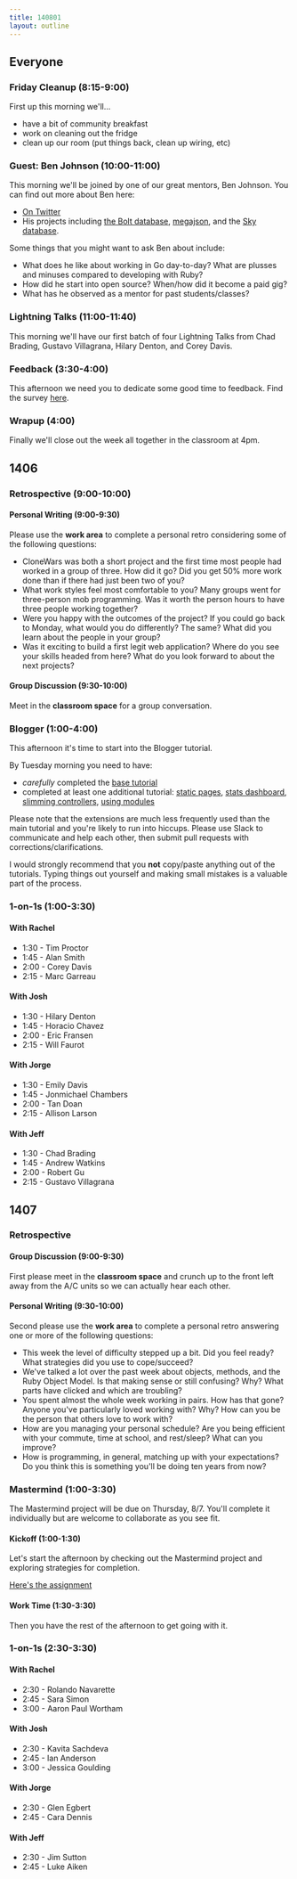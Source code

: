```yaml
---
title: 140801
layout: outline
---
```


## Everyone

### Friday Cleanup (8:15-9:00)

First up this morning we'll...

* have a bit of community breakfast
* work on cleaning out the fridge
* clean up our room (put things back, clean up wiring, etc)

### Guest: Ben Johnson (10:00-11:00)

This morning we'll be joined by one of our great mentors, Ben Johnson. You can
find out more about Ben here:

* [On Twitter](https://twitter.com/benbjohnson)
* His projects including [the Bolt database](https://github.com/boltdb/bolt),
[megajson](https://github.com/benbjohnson/megajson), and the [Sky database](https://github.com/skydb/sky).

Some things that you might want to ask Ben about include:

* What does he like about working in Go day-to-day? What are plusses and minuses
compared to developing with Ruby?
* How did he start into open source? When/how did it become a paid gig?
* What has he observed as a mentor for past students/classes?

### Lightning Talks (11:00-11:40)

This morning we'll have our first batch of four Lightning Talks from
Chad Brading, Gustavo Villagrana, Hilary Denton, and Corey Davis.

### Feedback (3:30-4:00)

This afternoon we need you to dedicate some good time to feedback. Find the survey
[here](https://docs.google.com/a/casimircreative.com/forms/d/1bNYSMvkmgnJtTYjJth5WUyScn7Bx-bVU5j2b3tXK83g/viewform).

### Wrapup (4:00)

Finally we'll close out the week all together in the classroom at 4pm.

## 1406

### Retrospective (9:00-10:00)

#### Personal Writing (9:00-9:30)

Please use the **work area** to complete a personal retro considering some
of the following questions:

* CloneWars was both a short project and the first time most people had worked
in a group of three. How did it go? Did you get 50% more work done than if
there had just been two of you?
* What work styles feel most comfortable to you? Many groups went for
three-person mob programming. Was it worth the person hours to have three people
working together?
* Were you happy with the outcomes of the project? If you could go back to Monday,
what would you do differently? The same? What did you learn about the people
in your group?
* Was it exciting to build a first legit web application? Where do you see
your skills headed from here? What do you look forward to about the next projects?

#### Group Discussion (9:30-10:00)

Meet in the **classroom space** for a group conversation.

### Blogger (1:00-4:00)

This afternoon it's time to start into the Blogger tutorial.

By Tuesday morning you need to have:

* *carefully* completed the [base tutorial](http://tutorials.jumpstartlab.com/projects/blogger.html)
* completed at least one additional tutorial: [static pages](http://tutorials.jumpstartlab.com/topics/blogger/static_pages.html),
[stats dashboard](http://tutorials.jumpstartlab.com/topics/blogger/stats_dashboard.html),
[slimming controllers](http://tutorials.jumpstartlab.com/topics/controllers/slimming_controllers.html),
[using modules](http://tutorials.jumpstartlab.com/topics/models/modules.html)

Please note that the extensions are much less frequently used than the main
tutorial and you're likely to run into hiccups. Please use Slack to communicate
and help each other, then submit pull requests with corrections/clarifications.

I would strongly recommend that you **not** copy/paste anything out of the
tutorials. Typing things out yourself and making small mistakes is a valuable
part of the process.

### 1-on-1s (1:00-3:30)

#### With Rachel

* 1:30 - Tim Proctor
* 1:45 - Alan Smith
* 2:00 - Corey Davis
* 2:15 - Marc Garreau

#### With Josh

* 1:30 - Hilary Denton
* 1:45 - Horacio Chavez
* 2:00 - Eric Fransen
* 2:15 - Will Faurot

#### With Jorge

* 1:30 - Emily Davis
* 1:45 - Jonmichael Chambers
* 2:00 - Tan Doan
* 2:15 - Allison Larson

#### With Jeff

* 1:30 - Chad Brading
* 1:45 - Andrew Watkins
* 2:00 - Robert Gu
* 2:15 - Gustavo Villagrana

## 1407

### Retrospective

#### Group Discussion (9:00-9:30)

First please meet in the **classroom space** and crunch up to the front left
away from the A/C units so we can actually hear each other.

#### Personal Writing (9:30-10:00)

Second please use the **work area** to complete a personal retro answering one
or more of the following questions:

* This week the level of difficulty stepped up a bit. Did you feel ready? What strategies did you use to cope/succeed?
* We've talked a lot over the past week about objects, methods, and the Ruby Object Model. Is that making sense or still confusing? Why? What parts have clicked and which are troubling?
* You spent almost the whole week working in pairs. How has that gone? Anyone you've particularly loved working with? Why? How can you be the person that others love to work with?
* How are you managing your personal schedule? Are you being efficient with your commute, time at school, and rest/sleep? What can you improve?
* How is programming, in general, matching up with your expectations? Do you think this is something you'll be doing ten years from now?

### Mastermind (1:00-3:30)

The Mastermind project will be due on Thursday, 8/7. You'll complete it
individually but are welcome to collaborate as you see fit.

#### Kickoff (1:00-1:30)

Let's start the afternoon by checking out the Mastermind project and exploring
strategies for completion.

[Here's the assignment](http://tutorials.jumpstartlab.com/projects/mastermind.html)

#### Work Time (1:30-3:30)

Then you have the rest of the afternoon to get going with it.

### 1-on-1s (2:30-3:30)

#### With Rachel

* 2:30 - Rolando Navarette
* 2:45 - Sara Simon
* 3:00 - Aaron Paul Wortham

#### With Josh

* 2:30 - Kavita Sachdeva
* 2:45 - Ian Anderson
* 3:00 - Jessica Goulding

#### With Jorge

* 2:30 - Glen Egbert
* 2:45 - Cara Dennis

#### With Jeff

* 2:30 - Jim Sutton
* 2:45 - Luke Aiken
